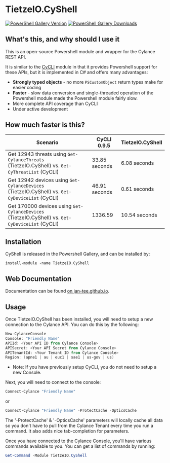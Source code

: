 ﻿# TietzeIO.CyShell

[![PowerShell Gallery Version](https://img.shields.io/powershellgallery/v/TietzeIO.CyShell.svg)](https://www.powershellgallery.com/packages/TietzeIO.CyShell)
[![PowerShell Gallery Downloads](https://img.shields.io/powershellgallery/dt/TietzeIO.CyShell.svg)](https://www.powershellgallery.com/packages/TietzeIO.CyShell)

## What's this, and why should I use it

This is an open-source Powershell module and wrapper for the Cylance REST API.

It is similar to the
[CyCLI](https://github.com/jan-tee/cycli) module in that it provides Powershell support for these APIs, but it is implemented in C# and
offers many advantages:

 * **Strongly typed objects** - no more `PSCustomObject` return types make for easier coding
 * **Faster** - slow data conversion and single-threaded operation of the Powershell module made
   the Powershell module fairly slow.
 * More complete API coverage than CyCLI
 * Under active development

## How much faster is this?

|Scenario|CyCLI 0.9.5|TietzeIO.CyShell|
|---|---|---|
|Get 12943 threats using `Get-CylanceThreats` (TietzeIO.CyShell) vs. `Get-CyThreatList` (CyCLI)|33.85 seconds|6.08 seconds|
|Get 12942 devices using `Get-CylanceDevices` (TietzeIO.CyShell) vs. `Get-CyDeviceList` (CyCLI)|46.91 seconds|0.61 seconds|
|Get 170000 devices using `Get-CylanceDevices` (TietzeIO.CyShell) vs. `Get-CyDeviceList` (CyCLI)|1336.59|10.54 seconds|

## Installation

CyShell is released in the Powershell Gallery, and can be installed by:

```
install-module -name TietzeIO.CyShell
```

## Web Documentation

Documentation can be found [on jan-tee.github.io](https://jan-tee.github.io/TietzeIO.CyShell/TietzeIO.CyShell.html).

## Usage

Once TietzeIO.CyShell has been installed, you will need to setup a new connection to the Cylance API. You can do this by the following:

```powershell
New-CylanceConsole
Console: "Friendly Name"
APIId: <Your API ID from Cylance Console>
APISecret: <Your API Secret from Cylance Console>
APITenantId: <Your Tenant ID from Cylance Console>
Region: (apne1 | au | euc1 | sae1 | us-gov | us)
```
* Note: If you have previously setup CyCLI, you do not need to setup a new Console.

Next, you will need to connect to the console:

```powershell
Connect-Cylance "Friendly Name"
```

or

```powershell
Connect-Cylance "Friendly Name" -ProtectCache -OpticsCache
```

The '-ProtectCache' & '-OpticsCache' parameters will locally cache all data so you don't have to pull from the Cylance Tenant every
time you run a command. It also adds nice tab-completion for parameters.

Once you have connected to the Cylance Console, you'll have various commands available to you. You can get a list of commands by running:

```powershell
Get-Command -Module TietzeIO.CyShell
```
